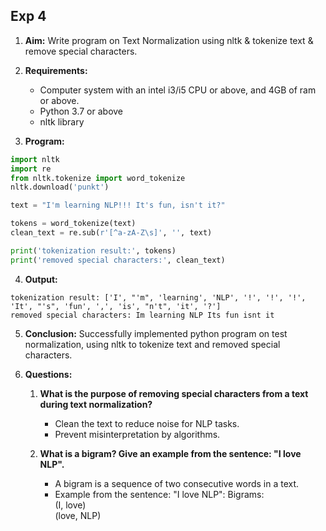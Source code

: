 
## Exp 4
1. **Aim:** Write program on Text Normalization using nltk & tokenize text & remove special characters.
   
2. **Requirements:**
    * Computer system with an intel i3/i5 CPU or above, and 4GB of ram or above.
    * Python 3.7 or above
    * nltk library
  
3. **Program:**
```python
import nltk
import re
from nltk.tokenize import word_tokenize
nltk.download('punkt')

text = "I'm learning NLP!!! It's fun, isn't it?"

tokens = word_tokenize(text)
clean_text = re.sub(r'[^a-zA-Z\s]', '', text)

print('tokenization result:', tokens)
print('removed special characters:', clean_text)
```

4. **Output:**
```
tokenization result: ['I', "'m", 'learning', 'NLP', '!', '!', '!', 'It', "'s", 'fun', ',', 'is', "n't", 'it', '?']
removed special characters: Im learning NLP Its fun isnt it
```

5. **Conclusion:**
   Successfully implemented python program on test normalization, using nltk to tokenize text and removed special characters.

6. **Questions:**
    1. **What is the purpose of removing special characters from a text during text normalization?**  
        * Clean the text to reduce noise for NLP tasks.
        * Prevent misinterpretation by algorithms.
  
    2. **What is a bigram? Give an example from the sentence: "I love NLP".**  
        * A bigram is a sequence of two consecutive words in a text.  
        * Example from the sentence: "I love NLP": 
          Bigrams:  
          (I, love)  
          (love, NLP)
